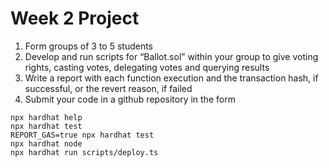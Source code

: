 # Week 2 Project

1. Form groups of 3 to 5 students
2. Develop and run scripts for “Ballot.sol” within your group to give voting rights, casting votes, delegating votes and querying results
3. Write a report with each function execution and the transaction hash, if successful, or the revert reason, if failed
4. Submit your code in a github repository in the form

```shell
npx hardhat help
npx hardhat test
REPORT_GAS=true npx hardhat test
npx hardhat node
npx hardhat run scripts/deploy.ts
```
